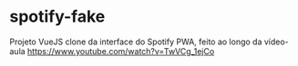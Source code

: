 # spotify-fake
Projeto VueJS clone da interface do Spotify PWA, feito ao longo da vídeo-aula https://www.youtube.com/watch?v=TwVCg_1ejCo
